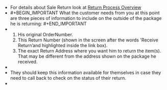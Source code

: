 - For details about Sale Return look at [Return Process Overview](https://nightlies.apache.org/ofbiz/trunk/ofbiz/html5/user-manual.html#_return_process_overview)
- #+BEGIN_IMPORTANT
  What the customer needs from you at this point are three pieces of information to include on the outside of the package he is returning:
  #+END_IMPORTANT
- <ol><li>His original OrderNumber.</li> <li>This Return Number (shown in the screen after the words 'Receive Return’and highlighted inside the link box).</li> <li>The exact Return Address where you want him to return the item(s).
  That may be different from the address shown on the package he received.</li></ol>
-
- They should keep this information available for themselves in case they need to call back to check on the status of their return.
-
